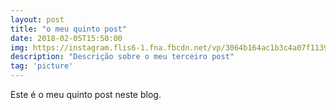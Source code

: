 ```yaml
---
layout: post
title: "o meu quinto post"
date: 2018-02-05T15:50:00
img: https://instagram.flis6-1.fna.fbcdn.net/vp/3064b164ac1b3c4a07f11393a7ddb9e3/5B179E5E/t51.2885-15/e35/13706844_1741206602833987_1971796658_n.jpg
description: "Descrição sobre o meu terceiro post"
tag: 'picture'
---
```


Este é o meu quinto post neste blog.
